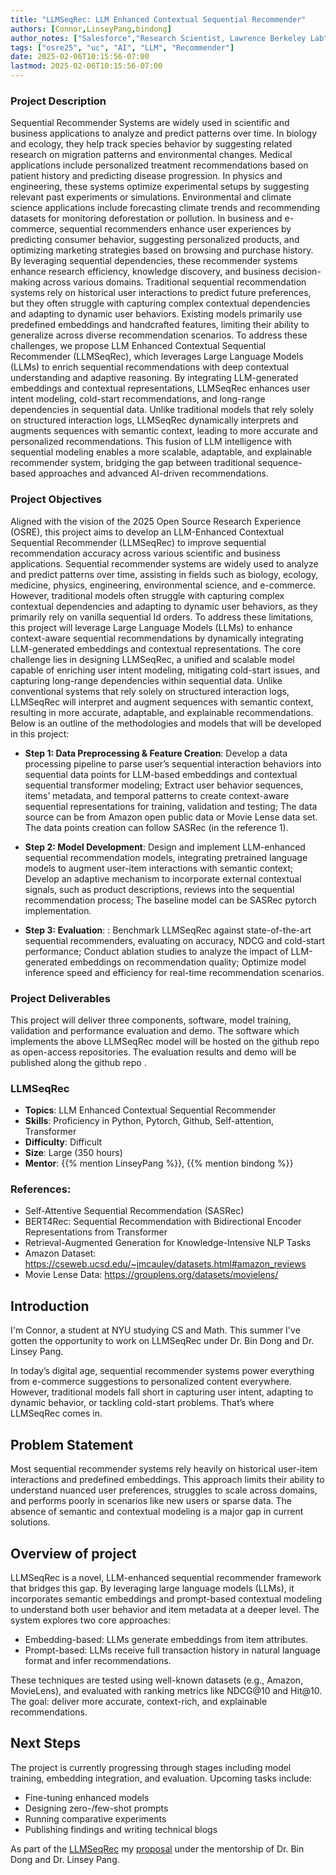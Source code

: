 ```yaml
---
title: "LLMSeqRec: LLM Enhanced Contextual Sequential Recommender"
authors: [Connor,LinseyPang,bindong]
author_notes: ["Salesforce","Research Scientist, Lawrence Berkeley Lab"]
tags: ["osre25", "uc", "AI", "LLM", "Recommender"]
date: 2025-02-06T10:15:56-07:00
lastmod: 2025-02-06T10:15:56-07:00
---
```


###  Project Description
Sequential Recommender Systems are widely used in scientific and business applications to analyze and predict patterns over time. In biology and ecology, they help track species behavior by suggesting related research on migration patterns and environmental changes. Medical applications include personalized treatment recommendations based on patient history and predicting disease progression. In physics and engineering, these systems optimize experimental setups by suggesting relevant past experiments or simulations. Environmental and climate science applications include forecasting climate trends and recommending datasets for monitoring deforestation or pollution. In business and e-commerce, sequential recommenders enhance user experiences by predicting consumer behavior, suggesting personalized products, and optimizing marketing strategies based on browsing and purchase history. By leveraging sequential dependencies, these recommender systems enhance research efficiency, knowledge discovery, and business decision-making across various domains. Traditional sequential recommendation systems rely on historical user interactions to predict future preferences, but they often struggle with capturing complex contextual dependencies and adapting to dynamic user behaviors. Existing models primarily use predefined embeddings and handcrafted features, limiting their ability to generalize across diverse recommendation scenarios. To address these challenges, we propose LLM Enhanced Contextual Sequential Recommender (LLMSeqRec), which leverages Large Language Models (LLMs) to enrich sequential recommendations with deep contextual understanding and adaptive reasoning.
By integrating LLM-generated embeddings and contextual representations, LLMSeqRec enhances user intent modeling, cold-start recommendations, and long-range dependencies in sequential data. Unlike traditional models that rely solely on structured interaction logs, LLMSeqRec dynamically interprets and augments sequences with semantic context, leading to more accurate and personalized recommendations. This fusion of LLM intelligence with sequential modeling enables a more scalable, adaptable, and explainable recommender system, bridging the gap between traditional sequence-based approaches and advanced AI-driven recommendations. 



### Project Objectives
Aligned with the vision of the 2025 Open Source Research Experience (OSRE),  this project aims to develop an LLM-Enhanced Contextual Sequential Recommender (LLMSeqRec) to improve sequential recommendation accuracy across various scientific and business applications. Sequential recommender systems are widely used to analyze and predict patterns over time, assisting in fields such as biology, ecology, medicine, physics, engineering, environmental science, and e-commerce. However, traditional models often struggle with capturing complex contextual dependencies and adapting to dynamic user behaviors, as they primarily rely on vanilla sequential Id orders.
To address these limitations, this project will leverage Large Language Models (LLMs) to enhance context-aware sequential recommendations by dynamically integrating LLM-generated embeddings and contextual representations. The core challenge lies in designing LLMSeqRec, a unified and scalable model capable of enriching user intent modeling, mitigating cold-start issues, and capturing long-range dependencies within sequential data. Unlike conventional systems that rely solely on structured interaction logs, LLMSeqRec will interpret and augment sequences with semantic context, resulting in more accurate, adaptable, and explainable recommendations. Below is an outline of the methodologies and models that will be developed in this project: 

- **Step 1: Data Preprocessing & Feature Creation**: 
Develop a data processing pipeline to parse user’s sequential interaction behaviors into sequential data points for LLM-based embeddings and contextual sequential transformer modeling; Extract user behavior sequences, items’ metadata, and temporal patterns to create context-aware sequential representations for training, validation and testing; The data source can be from Amazon open public data or Movie Lense data set. The data points creation can follow SASRec (in the reference 1). 


- **Step 2: Model Development**: 
Design and implement LLM-enhanced sequential recommendation models, integrating pretrained language models to augment user-item interactions with semantic context; Develop an adaptive mechanism to incorporate external contextual signals, such as product descriptions, reviews into the sequential recommendation process; The baseline model can be SASRec pytorch implementation. 


- **Step 3: Evaluation**: :
Benchmark LLMSeqRec against state-of-the-art sequential recommenders, evaluating on accuracy, NDCG and cold-start performance; Conduct ablation studies to analyze the impact of LLM-generated embeddings on recommendation quality; Optimize model inference speed and efficiency for real-time recommendation scenarios.



### Project Deliverables
This project will deliver three components, software, model training, validation and performance evaluation and demo. The software which implements the above LLMSeqRec model will be hosted on the github repo as open-access repositories. The evaluation results and demo will be published along the  github repo .

### LLMSeqRec

- **Topics**:  LLM Enhanced Contextual Sequential Recommender
- **Skills**: Proficiency in Python, Pytorch, Github, Self-attention, Transformer
- **Difficulty**: Difficult
- **Size**: Large (350 hours)
- **Mentor**: {{% mention LinseyPang %}}, {{% mention bindong %}}

### References: 

- Self-Attentive Sequential Recommendation (SASRec)
- BERT4Rec: Sequential Recommendation with Bidirectional Encoder Representations from Transformer
- Retrieval-Augmented Generation for Knowledge-Intensive NLP Tasks
- Amazon Dataset: https://cseweb.ucsd.edu/~jmcauley/datasets.html#amazon_reviews 
- Movie Lense Data:  https://grouplens.org/datasets/movielens/  

## Introduction

I'm Connor, a student at NYU studying CS and Math. This summer I've gotten the opportunity to work on LLMSeqRec under Dr. Bin Dong and Dr. Linsey Pang. 

In today’s digital age, sequential recommender systems power everything from e-commerce suggestions to personalized content everywhere. However, traditional models fall short in capturing user intent, adapting to dynamic behavior, or tackling cold-start problems. That’s where LLMSeqRec comes in.

## Problem Statement

Most sequential recommender systems rely heavily on historical user-item interactions and predefined embeddings. This approach limits their ability to understand nuanced user preferences, struggles to scale across domains, and performs poorly in scenarios like new users or sparse data. The absence of semantic and contextual modeling is a major gap in current solutions.

## Overview of project

LLMSeqRec is a novel, LLM-enhanced sequential recommender framework that bridges this gap. By leveraging large language models (LLMs), it incorporates semantic embeddings and prompt-based contextual modeling to understand both user behavior and item metadata at a deeper level. The system explores two core approaches:

- Embedding-based: LLMs generate embeddings from item attributes.
- Prompt-based: LLMs receive full transaction history in natural language format and infer recommendations.

These techniques are tested using well-known datasets (e.g., Amazon, MovieLens), and evaluated with ranking metrics like NDCG@10 and Hit@10. The goal: deliver more accurate, context-rich, and explainable recommendations.

## Next Steps

The project is currently progressing through stages including model training, embedding integration, and evaluation. Upcoming tasks include:
- Fine-tuning enhanced models
- Designing zero-/few-shot prompts
- Running comparative experiments
- Publishing findings and writing technical blogs

As part of the [LLMSeqRec](/project/osre25/sf/LLMSeqRec) my [proposal](https://drive.google.com/file/d/1cs9lsjacSJUbXWzTfcHIukfKFwKJjUZF/view?usp=sharing) under the mentorship of Dr. Bin Dong and Dr. Linsey Pang.